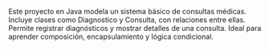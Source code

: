 Este proyecto en Java modela un sistema básico de consultas médicas.
Incluye clases como Diagnostico y Consulta, con relaciones entre ellas.
Permite registrar diagnósticos y mostrar detalles de una consulta.
Ideal para aprender composición, encapsulamiento y lógica condicional.